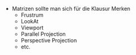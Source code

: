 - Matrizen sollte man sich für die Klausur Merken
  - Frustrum
  - LookAt
  - Viewport
  - Parallel Projection
  - Perspective Projection
  - etc.
